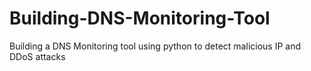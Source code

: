 # Building-DNS-Monitoring-Tool
Building a DNS Monitoring tool using python to detect malicious IP and DDoS attacks
